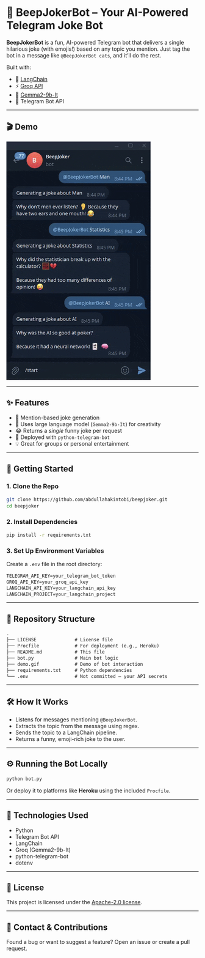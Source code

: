 # 🤖 BeepJokerBot – Your AI-Powered Telegram Joke Bot

**BeepJokerBot** is a fun, AI-powered Telegram bot that delivers a single hilarious joke (with emojis!) based on any topic you mention. Just tag the bot in a message like `@BeepJokerBot cats`, and it’ll do the rest.

Built with:

* 🧠 [LangChain](https://www.langchain.com/)
* ⚡ [Groq API](https://groq.com/)
* 🤖 [Gemma2-9b-It](https://www.groq.com/models)
* 💬 Telegram Bot API

---

## 🎬 Demo

![BeepJokerBot Demo](demo.gif)

---

## ✨ Features

* 🎯 Mention-based joke generation
* 🧠 Uses large language model (`Gemma2-9b-It`) for creativity
* 😂 Returns a *single* funny joke per request
* 🤖 Deployed with `python-telegram-bot`
* 💡 Great for groups or personal entertainment

---

## 🚀 Getting Started

### 1. Clone the Repo

```bash
git clone https://github.com/abdullahakintobi/beepjoker.git
cd beepjoker
```

### 2. Install Dependencies

```bash
pip install -r requirements.txt
```

### 3. Set Up Environment Variables

Create a `.env` file in the root directory:

```env
TELEGRAM_API_KEY=your_telegram_bot_token
GROQ_API_KEY=your_groq_api_key
LANGCHAIN_API_KEY=your_langchain_api_key
LANGCHAIN_PROJECT=your_langchain_project
```

---

## 📂 Repository Structure

```
.
├── LICENSE              # License file
├── Procfile             # For deployment (e.g., Heroku)
├── README.md            # This file
├── bot.py               # Main bot logic
├── demo.gif             # Demo of bot interaction
├── requirements.txt     # Python dependencies
└── .env                 # Not committed – your API secrets
```

---

## 🛠 How It Works

* Listens for messages mentioning `@BeepJokerBot`.
* Extracts the topic from the message using regex.
* Sends the topic to a LangChain pipeline.
* Returns a funny, emoji-rich joke to the user.

---

## ⚙️ Running the Bot Locally

```bash
python bot.py
```

Or deploy it to platforms like **Heroku** using the included `Procfile`.

---

## 🧩 Technologies Used

* Python
* Telegram Bot API
* LangChain
* Groq (Gemma2-9b-It)
* python-telegram-bot
* dotenv

---

## 📄 License

This project is licensed under the [Apache-2.0 license](LICENSE).

---

## 💬 Contact & Contributions

Found a bug or want to suggest a feature? Open an issue or create a pull request.
